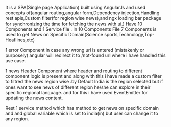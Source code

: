  It is a SPA(Single page Application) built using AngularJs and used concepts of(angular routing,angular form,Dependency injection,Handling rest apis,Custom filter(for region wise news),and ngx loading bar package for synchronizing the time for fetching the news  with ui.) 
 Have  10 Components and 1 Service file .
 In 10 Components File 
 7 Components is used to get News on Specific Domain(Science sports,Technology,Top-Heaflines,etc)

 1 error Component in case any wrong url is entered (mistakenly or purposely) angular will redirect it to /not-found url where i have handled this use case.

1 news Header Component where header and routing to different component logic is present and along with this i have made a custom filter to filtred the news region wise .by Default India is the region selected but if ones want to see news of different region he/she can explore in their specific regional language. and for this i have used EventEmitter for  updating the news content.

Rest 1 service method which has method to get news on specific domain and and global variable which is set to india(in) but user can change it to any region.